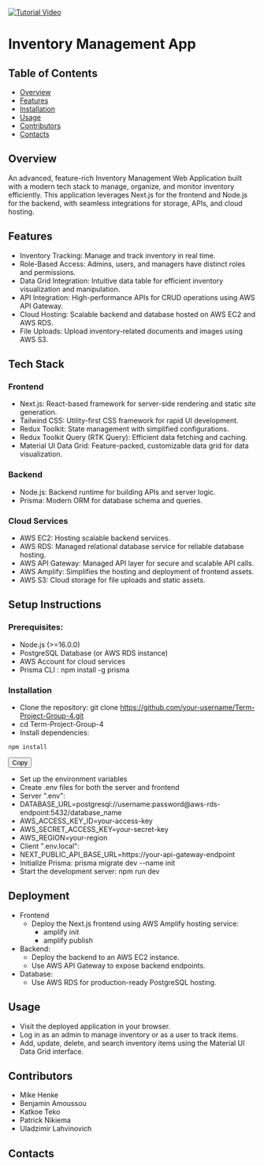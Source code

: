 [![Tutorial Video](https://img.youtube.com/vi/ddKQ8sZo_v8/0.jpg)](https://www.youtube.com/watch?v=ddKQ8sZo_v8)

# Inventory Management App
## Table of Contents
- [Overview](#overview)
- [Features](#features)
- [Installation](#installation)
- [Usage](#usage)
- [Contributors](#contributing)
- [Contacts](#contact)
## Overview
An advanced, feature-rich Inventory Management Web Application built with a modern tech stack to manage, organize, and monitor inventory efficiently. This application leverages Next.js for the frontend and Node.js for the backend, with seamless integrations for storage, APIs, and cloud hosting.

## Features
- Inventory Tracking: Manage and track inventory in real time.
- Role-Based Access: Admins, users, and managers have distinct roles and permissions.
- Data Grid Integration: Intuitive data table for efficient inventory visualization and manipulation.
- API Integration: High-performance APIs for CRUD operations using AWS API Gateway.
- Cloud Hosting: Scalable backend and database hosted on AWS EC2 and AWS RDS.
- File Uploads: Upload inventory-related documents and images using AWS S3.
## Tech Stack
### Frontend
- Next.js: React-based framework for server-side rendering and static site generation.
- Tailwind CSS: Utility-first CSS framework for rapid UI development.
- Redux Toolkit: State management with simplified configurations.
- Redux Toolkit Query (RTK Query): Efficient data fetching and caching.
- Material UI Data Grid: Feature-packed, customizable data grid for data visualization.
### Backend
- Node.js: Backend runtime for building APIs and server logic.
- Prisma: Modern ORM for database schema and queries.
### Cloud Services
- AWS EC2: Hosting scalable backend services.
- AWS RDS: Managed relational database service for reliable database hosting.
- AWS API Gateway: Managed API layer for secure and scalable API calls.
- AWS Amplify: Simplifies the hosting and deployment of frontend assets.
- AWS S3: Cloud storage for file uploads and static assets.
## Setup Instructions
### Prerequisites:
- Node.js (>=16.0.0)
- PostgreSQL Database (or AWS RDS instance)
- AWS Account for cloud services
- Prisma CLI : npm install -g prisma
### Installation
   - Clone the repository: git clone https://github.com/your-username/Term-Project-Group-4.git
   - cd Term-Project-Group-4
   - Install dependencies: 
   <div>
  <pre><code id="copy-command">npm install</code></pre>
  <button onclick="copyToClipboard()">Copy</button>
</div>

<script>
  function copyToClipboard() {
    const text = document.getElementById('copy-command').innerText;
    navigator.clipboard.writeText(text).then(() => {
      alert('Copied to clipboard!');
    });
  }
</script>
   - Set up the environment variables
   - Create .env files for both the server and frontend
   - Server ".env":
   - DATABASE_URL=postgresql://username:password@aws-rds-endpoint:5432/database_name
   - AWS_ACCESS_KEY_ID=your-access-key
   - AWS_SECRET_ACCESS_KEY=your-secret-key
   - AWS_REGION=your-region
   - Client ".env.local":
   - NEXT_PUBLIC_API_BASE_URL=https://your-api-gateway-endpoint
   - Initialize Prisma: prisma migrate dev --name init
   - Start the development server: npm run dev
## Deployment
   - Frontend
     - Deploy the Next.js frontend using AWS Amplify  hosting service:
       - amplify init
       - amplify publish
   - Backend:
     - Deploy the backend to an AWS EC2 instance.
     - Use AWS API Gateway to expose backend endpoints.
   - Database:
     - Use AWS RDS for production-ready PostgreSQL hosting.
## Usage
- Visit the deployed application in your browser.
- Log in as an admin to manage inventory or as a user to track items.
- Add, update, delete, and search inventory items using the Material UI Data Grid interface. 
##  Contributors
- Mike Henke
- Benjamin Amoussou
- Katkoe Teko
- Patrick Nikiema
- Uladzimir Lahvinovich
## Contacts





    






